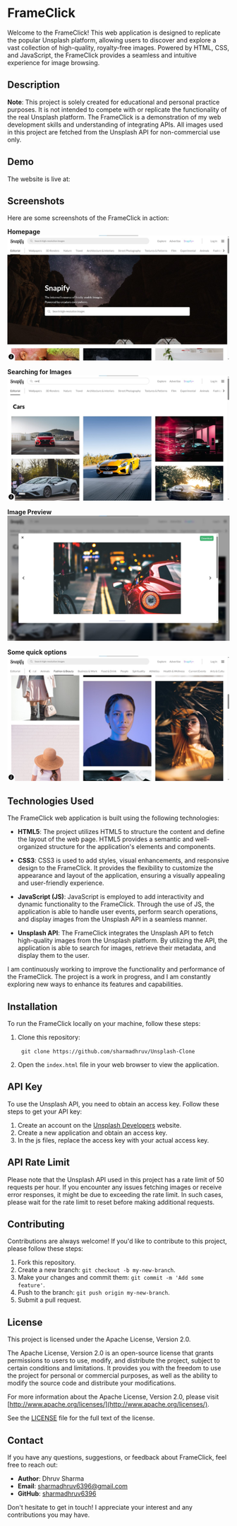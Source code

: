 # FrameClick

Welcome to the FrameClick! This web application is designed to replicate the popular Unsplash platform, allowing users to discover and explore a vast collection of high-quality, royalty-free images. Powered by HTML, CSS, and JavaScript, the FrameClick provides a seamless and intuitive experience for image browsing.

## Description

**Note**: This project is solely created for educational and personal practice purposes. It is not intended to compete with or replicate the functionality of the real Unsplash platform. The FrameClick is a demonstration of my web development skills and understanding of integrating APIs. All images used in this project are fetched from the Unsplash API for non-commercial use only.

## Demo

The website is live at: 

## Screenshots

Here are some screenshots of the FrameClick in action:

**Homepage**
![Screenshot 1](screenshots/Screenshot%201.jpg)

**Searching for Images**
![Screenshot 2](screenshots/Screenshot%202.jpg)

**Image Preview**
![Screenshot 3](screenshots/Screenshot%203.jpg)

**Some quick options**
![Screenshot 4](screenshots/Screenshot%204.jpg)

## Technologies Used

The FrameClick web application is built using the following technologies:

* **HTML5**: The project utilizes HTML5 to structure the content and define the layout of the web page. HTML5 provides a semantic and well-organized structure for the application's elements and components.

* **CSS3**: CSS3 is used to add styles, visual enhancements, and responsive design to the FrameClick. It provides the flexibility to customize the appearance and layout of the application, ensuring a visually appealing and user-friendly experience.

* **JavaScript (JS)**: JavaScript is employed to add interactivity and dynamic functionality to the FrameClick. Through the use of JS, the application is able to handle user events, perform search operations, and display images from the Unsplash API in a seamless manner.

* **Unsplash API**: The FrameClick integrates the Unsplash API to fetch high-quality images from the Unsplash platform. By utilizing the API, the application is able to search for images, retrieve their metadata, and display them to the user.

I am continuously working to improve the functionality and performance of the FrameClick. The project is a work in progress, and I am constantly exploring new ways to enhance its features and capabilities.

## Installation

To run the FrameClick locally on your machine, follow these steps:

1. Clone this repository:

&nbsp;&nbsp;&nbsp;&nbsp;&nbsp;&nbsp;&nbsp;&nbsp;```git clone https://github.com/sharmadhruv/Unsplash-Clone```

2. Open the `index.html` file in your web browser to view the application.

## API Key

To use the Unsplash API, you need to obtain an access key. Follow these steps to get your API key:

1. Create an account on the [Unsplash Developers](https://unsplash.com/developers) website.
2. Create a new application and obtain an access key.
3. In the js files, replace the access key with your actual access key.

## API Rate Limit

Please note that the Unsplash API used in this project has a rate limit of 50 requests per hour. If you encounter any issues fetching images or receive error responses, it might be due to exceeding the rate limit. In such cases, please wait for the rate limit to reset before making additional requests.

## Contributing

Contributions are always welcome! If you'd like to contribute to this project, please follow these steps:

1. Fork this repository.
2. Create a new branch: `git checkout -b my-new-branch`.
3. Make your changes and commit them: `git commit -m 'Add some feature'`.
4. Push to the branch: `git push origin my-new-branch`.
5. Submit a pull request.

## License

This project is licensed under the Apache License, Version 2.0. 

The Apache License, Version 2.0 is an open-source license that grants permissions to users to use, modify, and distribute the project, subject to certain conditions and limitations. It provides you with the freedom to use the project for personal or commercial purposes, as well as the ability to modify the source code and distribute your modifications.

For more information about the Apache License, Version 2.0, please visit [http://www.apache.org/licenses/](http://www.apache.org/licenses/).

See the [LICENSE](LICENSE) file for the full text of the license.

## Contact

If you have any questions, suggestions, or feedback about FrameClick, feel free to reach out:

* **Author**: Dhruv Sharma
* **Email**: sharmadhruv6396@gmail.com
* **GitHub**: [sharmadhruv6396](https://github.com/sharmadhruv6396)

Don't hesitate to get in touch! I appreciate your interest and any contributions you may have.
